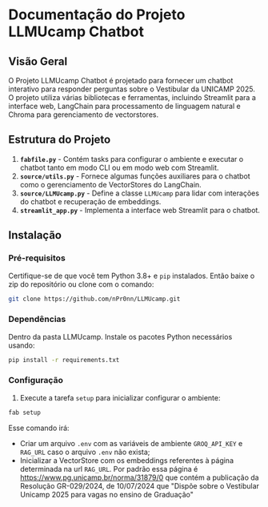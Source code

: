 
# Documentação do Projeto LLMUcamp Chatbot

## Visão Geral

O Projeto LLMUcamp Chatbot é projetado para fornecer um chatbot interativo para responder perguntas sobre o Vestibular da UNICAMP 2025. O projeto utiliza várias bibliotecas e ferramentas, incluindo Streamlit para a interface web, LangChain para processamento de linguagem natural e Chroma para gerenciamento de vectorstores.

## Estrutura do Projeto

1. **`fabfile.py`** - Contém tasks para configurar o ambiente e executar o chatbot tanto em modo CLI ou em modo web com Streamlit.
2. **`source/utils.py`** - Fornece algumas funções auxiliares para o chatbot como o gerenciamento de VectorStores do LangChain.
3. **`source/LLMUcamp.py`** - Define a classe `LLMUcamp` para lidar com interações do chatbot e recuperação de embeddings.
4. **`streamlit_app.py`** - Implementa a interface web Streamlit para o chatbot.

## Instalação

### Pré-requisitos

Certifique-se de que você tem Python 3.8+ e `pip` instalados. Então baixe o zip do repositório ou clone com o comando:

```bash
git clone https://github.com/nPr0nn/LLMUcamp.git
```

### Dependências

Dentro da pasta LLMUcamp. Instale os pacotes Python necessários usando:

```bash
pip install -r requirements.txt
```

### Configuração 

1. Execute a tarefa `setup` para inicializar configurar o ambiente:

```bash
fab setup
```

Esse comando irá:

- Criar um arquivo `.env` com as variáveis de ambiente `GROQ_API_KEY` e `RAG_URL` caso o arquivo `.env` não exista;
- Inicializar a VectorStore com os embeddings referentes à página determinada na url `RAG_URL`. Por padrão essa página é <https://www.pg.unicamp.br/norma/31879/0> que contém a  publicação da Resolução GR-029/2024, de 10/07/2024 que "Dispõe sobre o Vestibular Unicamp 2025 para vagas no ensino de Graduação"


